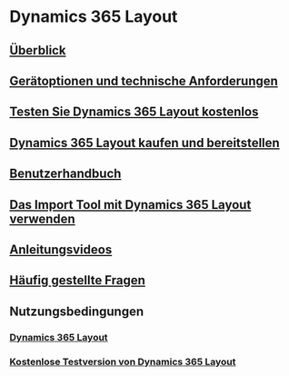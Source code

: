 # Dynamics 365 Layout
## [Überblick](index.md)
## [Gerätoptionen und technische Anforderungen](requirements.md)
## [Testen Sie Dynamics 365 Layout kostenlos](try-layout-free.md)
## [Dynamics 365 Layout kaufen und bereitstellen](buy-and-deploy-layout.md)
## [Benutzerhandbuch](user-guide.md)
## [Das Import Tool mit Dynamics 365 Layout verwenden](import-tool.md)
## [Anleitungsvideos](videos.md)
## [Häufig gestellte Fragen](faq.md)
## Nutzungsbedingungen
### [Dynamics 365 Layout](../legal/layout-license-terms.md)
### [Kostenlose Testversion von Dynamics 365 Layout](../legal/layout-free-trial.md)


